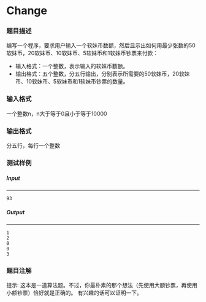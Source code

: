 # Change

### 题目描述

编写一个程序，要求用户输入一个软妹币数额，然后显示出如何用最少张数的50软妹币，20软妹币、10软妹币、5软妹币和1软妹币钞票来付款：

- 输入格式：一个整数，表示输入的软妹币数额。
- 输出格式：五个整数，分五行输出，分别表示所需要的50软妹币，20软妹币、10软妹币、5软妹币和1软妹币钞票的数量。

### 输入格式

一个整数n，n大于等于0且小于等于10000

### 输出格式

分五行，每行一个整数

### 测试样例

##### Input

------

```
93
```

##### Output

------

```
1
2
0
0
3
```

### 题目注解

提示: 这本是一道算法题。不过，你最朴素的那个想法（先使用大额钞票，再使用小额钞票）恰好就是正确的。 有兴趣的话可以证明一下。